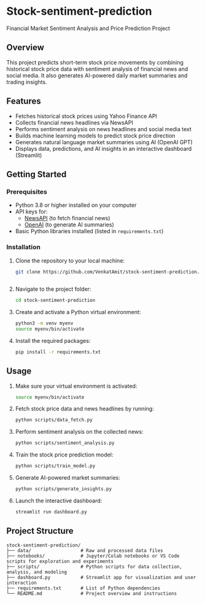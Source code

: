 # Stock-sentiment-prediction
Financial Market Sentiment Analysis and Price Prediction Project

## Overview
This project predicts short-term stock price movements by combining historical stock price data with sentiment analysis of financial news and social media. It also generates AI-powered daily market summaries and trading insights.

## Features
- Fetches historical stock prices using Yahoo Finance API
- Collects financial news headlines via NewsAPI
- Performs sentiment analysis on news headlines and social media text
- Builds machine learning models to predict stock price direction
- Generates natural language market summaries using AI (OpenAI GPT)
- Displays data, predictions, and AI insights in an interactive dashboard (Streamlit)

## Getting Started

### Prerequisites
- Python 3.8 or higher installed on your computer
- API keys for:
  - [NewsAPI](https://newsapi.org/) (to fetch financial news)
  - [OpenAI](https://openai.com/api) (to generate AI summaries)
- Basic Python libraries installed (listed in `requirements.txt`)

### Installation
1. Clone the repository to your local machine:
   ```bash
   git clone https://github.com/VenkatAmit/stock-sentiment-prediction.git
  
   
2. Navigate to the project folder:
   ```bash
   cd stock-sentiment-prediction

3. Create and activate a Python virtual environment:
   ```bash
   python3 -m venv myenv
   source myenv/bin/activate

4. Install the required packages:
   ```bash
   pip install -r requirements.txt

## Usage

1. Make sure your virtual environment is activated:
   ```bash
   source myenv/bin/activate

2. Fetch stock price data and news headlines by running:
   ```bash
   python scripts/data_fetch.py

3. Perform sentiment analysis on the collected news:
   ```bash
   python scripts/sentiment_analysis.py

4. Train the stock price prediction model:
   ```bash
   python scripts/train_model.py

5. Generate AI-powered market summaries:
   ```bash
   python scripts/generate_insights.py

6. Launch the interactive dashboard:
   ```bash
   streamlit run dashboard.py

## Project Structure

```plaintext
stock-sentiment-prediction/
├── data/                  # Raw and processed data files
├── notebooks/             # Jupyter/Colab notebooks or VS Code scripts for exploration and experiments
├── scripts/               # Python scripts for data collection, analysis, and modeling
├── dashboard.py           # Streamlit app for visualization and user interaction
├── requirements.txt       # List of Python dependencies
└── README.md              # Project overview and instructions
